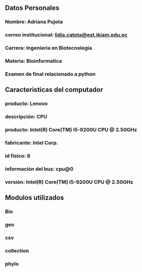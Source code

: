 ## Datos Personales 
### Nombre: Adriana Pujota 
### correo institucional: lidia.catota@est.ikiam.edu.ec 
### Carrera: Ingenieria en Biotecnologia 
### Materia: Bioinformatica 
### Examen de final relacionado a python 

## Caracteristicas del computador 
### producto: Lenovo  
### descripción: CPU
### producto: Intel(R) Core(TM) i5-9200U CPU @ 2.50GHz
### fabricante: Intel Corp.
### id físico: 8
### información del bus: cpu@0
### versión: Intel(R) Core(TM) i5-9200U CPU @ 2.50GHz


## Modulos utilizados 
### Bio 
### geo 
### csv 
### collection 
### phylo 